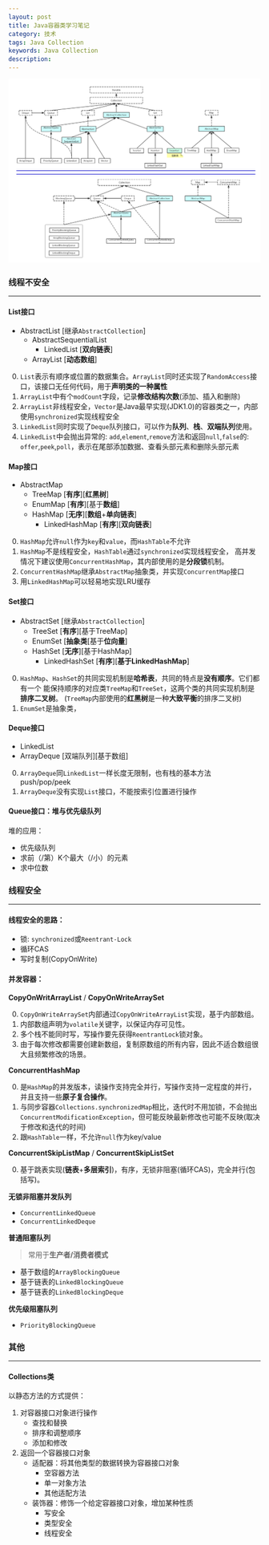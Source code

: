 ```yaml
---
layout: post
title: Java容器类学习笔记
category: 技术
tags: Java Collection
keywords: Java Collection
description: 
---
```


![collection](https://raw.githubusercontent.com/bruceFend/brucefend.github.io/master/public/img/Java-collection.JPG)

### 线程不安全
---

#### List接口
- AbstractList [继承`AbstractCollection`]
    - AbstractSequentialList
        - LinkedList [**双向链表**]
    - ArrayList [**动态数组**]

0. `List`表示有顺序或位置的数据集合。`ArrayList`同时还实现了`RandomAccess`接口，该接口无任何代码，用于**声明类的一种属性**
1. `ArrayList`中有个`modCount`字段，记录**修改结构次数**(添加、插入和删除)
2. `ArrayList`非线程安全，`Vector`是Java最早实现(JDK1.0)的容器类之一，内部使用`synchronized`实现线程安全
3. `LinkedList`同时实现了`Deque`队列接口，可以作为**队列**、**栈**、**双端队列**使用。
4. `LinkedList`中会抛出异常的: `add`,`element`,`remove`方法和返回`null`,`false`的: `offer`,`peek`,`poll`，表示在尾部添加数据、查看头部元素和删除头部元素

#### Map接口

- AbstractMap
    - TreeMap [**有序**][**红黑树**]
    - EnumMap [**有序**][基于**数组**]
    - HashMap [**无序**][**数组**+**单向链表**]
        - LinkedHashMap [**有序**][**双向链表**]

0. `HashMap`允许`null`作为`key`和`value`，而`HashTable`不允许
1. `HashMap`不是线程安全，`HashTable`通过`synchronized`实现线程安全，
高并发情况下建议使用`ConcurrentHashMap`，其内部使用的是**分段锁**机制。
2. `ConcurrentHashMap`继承`AbstractMap`抽象类，并实现`ConcurrentMap`接口
3. 用`LinkedHashMap`可以轻易地实现LRU缓存

#### Set接口

- AbstractSet [继承`AbstractCollection`]
    - TreeSet [**有序**][基于TreeMap]
    - EnumSet [**抽象类**[基于**位向量**]
    - HashSet [**无序**][基于HashMap]
        - LinkedHashSet [**有序**][**基于LinkedHashMap**]

0. `HashMap`、`HashSet`的共同实现机制是**哈希表**，共同的特点是**没有顺序**。它们都有一个
能保持顺序的对应类`TreeMap`和`TreeSet`，这两个类的共同实现机制是**排序二叉树**。
(`TreeMap`内部使用的**红黑树**是一种**大致平衡**的排序二叉树)
1. `EnumSet`是抽象类，

#### Deque接口
- LinkedList
- ArrayDeque [双端队列][基于数组]

0. `ArrayDeque`同`LinkedList`一样长度无限制，也有栈的基本方法push/pop/peek
1. `ArrayDeque`没有实现`List`接口，不能按索引位置进行操作

#### Queue接口：堆与优先级队列
堆的应用：
- 优先级队列
- 求前（/第）K个最大（/小）的元素
- 求中位数


### 线程安全
---

#### 线程安全的思路：
- 锁: `synchronized`或`Reentrant-Lock`
- 循环CAS
- 写时复制(CopyOnWrite)

#### 并发容器：

**CopyOnWritArrayList** / **CopyOnWriteArraySet**

0. `CopyOnWriteArraySet`内部通过`CopyOnWriteArrayList`实现，基于内部数组。
1. 内部数组声明为`volatile`关键字，以保证内存可见性。
2. 多个栈不能同时写，写操作要先获得`ReentrantLock`锁对象。
3. 由于每次修改都需要创建新数组，复制原数组的所有内容，因此不适合数组很大且频繁修改的场景。

**ConcurrentHashMap**

0. 是`HashMap`的并发版本，读操作支持完全并行，写操作支持一定程度的并行，并且支持一些**原子复合操作**。
1. 与同步容器`Collections.synchronizedMap`相比，迭代时不用加锁，不会抛出`ConcurrentModificationException`，但可能反映最新修改也可能不反映(取决于修改和迭代的时间)
2. 跟`HashTable`一样，不允许`null`作为key/value

**ConcurrentSkipListMap** / **ConcurrentSkipListSet**

0. 基于跳表实现(**链表**+**多层索引**)，有序，无锁非阻塞(循环CAS)，完全并行(包括写)。

**无锁非阻塞并发队列**
- `ConcurrentLinkedQueue`
- `ConcurrentLinkedDeque`

**普通阻塞队列**

> 常用于**生产者/消费者模式**

- 基于数组的`ArrayBlockingQueue`
- 基于链表的`LinkedBlockingQueue`
- 基于链表的`LinkedBlockingDeque`

**优先级阻塞队列**
- `PriorityBlockingQueue`

### 其他
---

#### Collections类

以静态方法的方式提供：
1) 对容器接口对象进行操作
    - 查找和替换
    - 排序和调整顺序
    - 添加和修改
2) 返回一个容器接口对象
    - 适配器：将其他类型的数据转换为容器接口对象
        - 空容器方法
        - 单一对象方法
        - 其他适配方法
    - 装饰器：修饰一个给定容器接口对象，增加某种性质
        - 写安全
        - 类型安全
        - 线程安全

